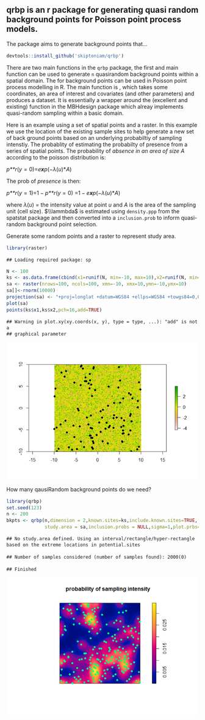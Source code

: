 qrbp is an r package for generating quasi random background points for Poisson point process models.
----------------------------------------------------------------------------------------------------

The package aims to generate background points that...

``` r
devtools::install_github('skiptoniam/qrbp')
```

There are two main functions in the `qrbp` package, the first and main function can be used to generate `n` quasirandom background points within a spatial domain. The for background points can be used in Poisson point process modelling in R. The main function is , which takes some coordinates, an area of interest and covariates (and other parameters) and produces a dataset. It is essentially a wrapper around the (excellent and existing) function in the MBHdesign package which alreay implements quasi-random sampling within a basic domain.

Here is an example using a set of spatial points and a raster. In this example we use the location of the existing sample sites to help generate a new set of back ground points based on an underlying probabiltiy of sampling intenstiy. The probablity of estimating the probabilty of presence from a series of spatial points. The probability of *absence in an area of size A* according to the poisson distribution is:

*p**r*(*y* = 0)=*e**x**p*(−*λ*(*u*)\**A*)

The prob of *presence* is then:

*p**r*(*y* = 1)=1 − *p**r*(*y* = 0) =1 − *e**x**p*(−*λ*(*u*)\**A*)

where *λ*(*u*) = the intensity value at point *u* and *A* is the area of the sampling unit (cell size). $\\lammbda$ is estimated using `density.ppp` from the spatstat package and then converted into a `inclusion.prob` to inform quasi-random background point selection.

Generate some random points and a raster to represent study area.

``` r
library(raster)
```

    ## Loading required package: sp

``` r
N <- 100
ks <- as.data.frame(cbind(x1=runif(N, min=-10, max=10),x2=runif(N, min=-10, max=10)))
sa <- raster(nrows=100, ncols=100, xmn=-10, xmx=10,ymn=-10,ymx=10)
sa[]<-rnorm(10000)
projection(sa) <- "+proj=longlat +datum=WGS84 +ellps=WGS84 +towgs84=0,0,0"
plot(sa)
points(ks$x1,ks$x2,pch=16,add=TRUE)
```

    ## Warning in plot.xy(xy.coords(x, y), type = type, ...): "add" is not a
    ## graphical parameter

![](readme_files/figure-markdown_github/unnamed-chunk-1-1.png)

How many qausiRandom background points do we need?

``` r
library(qrbp)
set.seed(123)
n <- 200
bkpts <- qrbp(n,dimension = 2,known.sites=ks,include.known.sites=TRUE,
              study.area = sa,inclusion.probs = NULL,sigma=1,plot.prbs=TRUE)
```

    ## No study.area defined. Using an interval/rectangle/hyper-rectangle based on the extreme locations in potential.sites

    ## Number of samples considered (number of samples found): 2000(0)

    ## Finished

![](readme_files/figure-markdown_github/unnamed-chunk-2-1.png)
